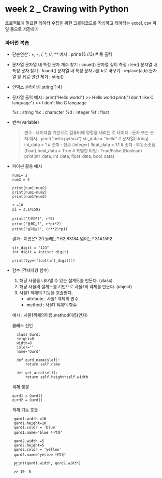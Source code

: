 # week 2 _ Crawing with Python
프로젝트에 필요한 데이터 수집을 위한 크롤링코드를 작성하고 데이터는 excel, csv 파일 등으로 저장하기

### 파이썬 복습
* 단순연산 : +, -, /, *, //, **
  예시 : print(15 //3) # 몫 출력
* 문자열
  문자열 내 특정 문자 개수 찾기 : count()
  문자열 길이 측정 : len()
  문자열 내 특정 문자 찾기 : found()
  문자열 내 특정 문자 a를 b로 바꾸기 : replace(a,b)
  문자열 앞 뒤로 빈칸 제거 : strip()
* 인덱스
  슬라이싱 string[1:4]
* 문자열 출력
  예시 : print("Hello world") >> Hello world
         print("I don't like C language") >> I don't like C language
         
  %s : string
  %c : character
  %d : integer
  %f : float
* 변수(variable)
  > 변수 : 데이터를 기반으로 컴퓨터에 명령을 내리는 것
  > 데이터 : 문자 또는 숫자
  예시 : print("hello python")
        str_data = "hello" # 문자열(string)
        int_data = 1 # 숫자 : 정수 (integer)
        float_data = 1.1 # 숫자 : 부동소숫점(float)
        bool_data = True # 특별한 타입 : True/False (Boolean)
        print(str_data, int_data, float_data, bool_data)
* 파이썬 활용 예시
  ```
  num1= 2
  num2 = 4

  print(num1+num2)
  print(num1-num2)
  print(num1*num2)
  ```
  ```
  r =10
  pi = 3.141592

  print("지름은?", r*2)
  print("둘레는?", r*pi*2)
  print("넓이는?", (r**2)*pi)
  ```
  결과 : 지름은? 20
         둘레는? 62.83184
         넓이는? 314.1592
  ```
  str_digit = "123"
  int_digit = int(str_digit)

  print(type(float(int_digit)))
  ```
* 함수 (객체지향 함수)

  1. 해당 사물을 나타낼 수 있는 설계도를 만든다. (class)
  2. 해당 사물의 설계도를 기반으로 사물1의 객체를 만든다. (object)
  3. 사물1 객체의 기능을 호출한다. 
      - attribute : 사물1 객체의 변수
      - method : 사물1 객체의 함수
    
  예시 : 사물1객체의이름.method이름(인자)
  
  클래스 선언
  ```
    class Qurd:
    height=0
    width=0
    color=''
    name='Qurd'
    
    def qurd_name(slef):
        return self.name
    
    def get_area(self):
        return self.height*self.width
    ```
    객체 생성
    ```
    qurd1 = Qurd()
    qurd2 = Qurd()
    ```
    객체 기능 호출
```
    qurd1.width =10
    qurd1.height=10
    qurd1.color = 'blue'
    qurd1.name='blue 사각형'

    qurd2.width =5
    qurd2.height=5
    qurd2.color = 'yellow'
    qurd2.name='yellow 사각형'

    print(qurd1.width, qurd2.width)
    ```
    >> 10  5
